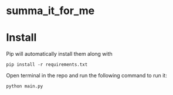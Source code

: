 # summa_it_for_me

# Install
Pip will automatically install them along with

    pip install -r requirements.txt

Open terminal in the repo and run the following command to run it:

    python main.py
